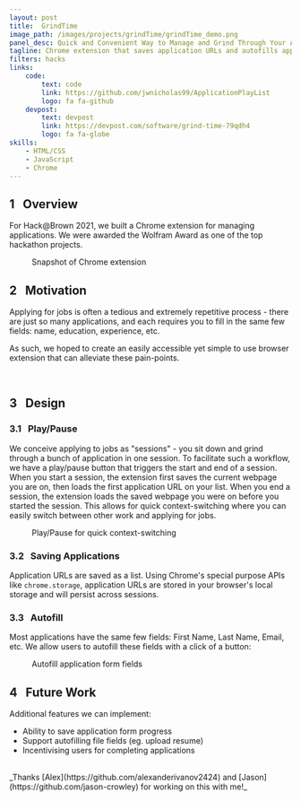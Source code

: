 ```yaml
---
layout: post
title:  GrindTime
image_path: /images/projects/grindTime/grindTime_demo.png
panel_desc: Quick and Convenient Way to Manage and Grind Through Your Applications
tagline: Chrome extension that saves application URLs and autofills applications for configured fields  
filters: hacks
links:
    code: 
        text: code
        link: https://github.com/jwnicholas99/ApplicationPlayList
        logo: fa fa-github
    devpost:
        text: devpost
        link: https://devpost.com/software/grind-time-79qdh4
        logo: fa fa-globe
skills:
    - HTML/CSS
    - JavaScript
    - Chrome
---
```


## 1&nbsp;&nbsp;&nbsp;Overview
For Hack@Brown 2021, we built a Chrome extension for managing applications. We were awarded the Wolfram Award as one of the top hackathon projects.

<figure class="lazyload">
    <img class="responsive-image lazyload" data-src="/images/projects/grindTime/grindTime_demo.png">
    <figcaption>
        Snapshot of Chrome extension
    </figcaption>
</figure>

## 2&nbsp;&nbsp;&nbsp;Motivation
Applying for jobs is often a tedious and extremely repetitive process - there are just so many applications, and each requires you to fill in the same few fields: name, education, experience, etc.

As such, we hoped to create an easily accessible yet simple to use browser extension that can alleviate these pain-points.

<br>

## 3&nbsp;&nbsp;&nbsp;Design
### 3.1&nbsp;&nbsp;&nbsp;Play/Pause
We conceive applying to jobs as "sessions" - you sit down and grind through a bunch of application in one session. To facilitate such a workflow, we have a play/pause button that triggers the start and end of a session. When you start a session, the extension first saves the current webpage you are on, then loads the first application URL on your list. When you end a session, the extension loads the saved webpage you were on before you started the session. This allows for quick context-switching where you can easily switch between other work and applying for jobs.

<figure class="lazyload">
    <img class="responsive-image lazyload large" data-src="/images/projects/grindTime/play_pause.gif">
    <figcaption>
        Play/Pause for quick context-switching
    </figcaption>
</figure>

### 3.2&nbsp;&nbsp;&nbsp;Saving Applications
Application URLs are saved as a list. Using Chrome's special purpose APIs like `chrome.storage`, application URLs are stored in your browser's local storage and will persist across sessions. 

### 3.3&nbsp;&nbsp;&nbsp;Autofill
Most applications have the same few fields: First Name, Last Name, Email, etc. We allow users to autofill these fields with a click of a button:

<figure class="lazyload">
    <img class="responsive-image lazyload large" data-src="/images/projects/grindTime/autofill.gif">
    <figcaption>
        Autofill application form fields
    </figcaption>
</figure>

## 4&nbsp;&nbsp;&nbsp;Future Work
Additional features we can implement:
* Ability to save application form progress
* Support autofilling file fields (eg. upload resume)
* Incentivising users for completing applications

<br>
_Thanks [Alex](https://github.com/alexanderivanov2424) and [Jason](https://github.com/jason-crowley) for working on this with me!_